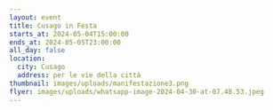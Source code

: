 ```yaml
---
layout: event
title: Cusago in Festa
starts_at: 2024-05-04T15:00:00
ends_at: 2024-05-05T23:00:00
all_day: false
location:
  city: Cusago
  address: per le vie della città
thumbnail: images/uploads/manifestazione3.png
flyer: images/uploads/whatsapp-image-2024-04-30-at-07.48.53.jpeg
---
```

